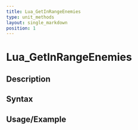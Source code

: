 ```yaml
---
title: Lua_GetInRangeEnemies
type: unit_methods
layout: single_markdown
position: 1
---
```


# Lua_GetInRangeEnemies

## Description

## Syntax

## Usage/Example


